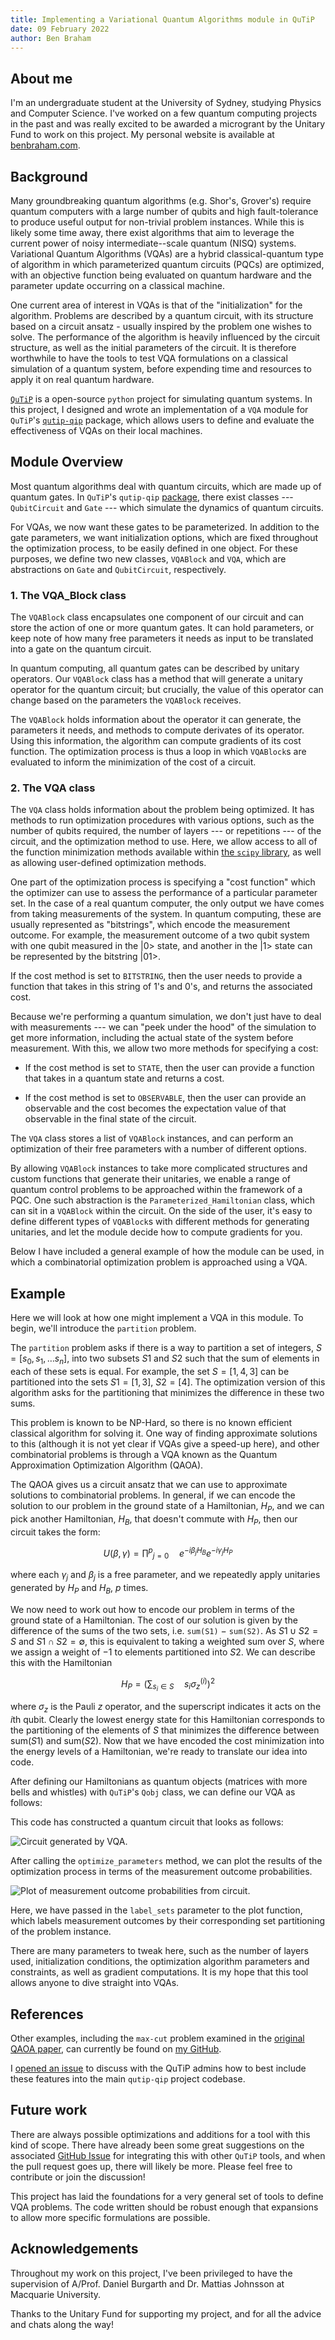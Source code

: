```yaml
---
title: Implementing a Variational Quantum Algorithms module in QuTiP
date: 09 February 2022
author: Ben Braham
---
```

## About me 

I'm an undergraduate student at the University of Sydney, studying Physics and Computer Science. I've worked on a few quantum computing projects in the past and was really excited to be awarded a microgrant by the Unitary Fund to work on this project. My personal website is available at [benbraham.com](https://benbraham.com).

## Background


Many groundbreaking quantum algorithms (e.g. Shor's, Grover's) require quantum computers with a large number of qubits and high fault-tolerance to produce useful output for non-trivial problem instances. While this is likely some time away, there exist algorithms that aim to leverage the current power of noisy intermediate--scale quantum (NISQ) systems. Variational Quantum Algorithms (VQAs) are a hybrid classical-quantum type of algorithm in which parameterized quantum circuits (PQCs) are optimized, with an objective function being evaluated on quantum hardware and the parameter update occurring on a classical machine.

One current area of interest in VQAs is that of the "initialization" for the algorithm. Problems are described by a quantum circuit, with its structure based on a circuit ansatz - usually inspired by the problem one wishes to solve. The performance of the algorithm is heavily influenced by the circuit structure, as well as the initial parameters of the circuit. It is therefore worthwhile to have the tools to test VQA formulations on a classical simulation of a quantum system, before expending time and resources to apply it on real quantum hardware.


[`QuTiP`](https://qutip.org/) is a open-source `python` project for simulating quantum systems. In this project, I designed and wrote an implementation of a `VQA` module for `QuTiP`'s [`qutip-qip`](https://qutip-qip.readthedocs.io/) package, which allows users to define and evaluate the effectiveness of VQAs on their local machines.

## Module Overview

Most quantum algorithms deal with quantum circuits, which are made up of quantum gates. In `QuTiP`'s `qutip-qip` [package](https://github.com/qutip/qutip-qip/), there exist classes --- `QubitCircuit` and `Gate` --- which simulate the dynamics of quantum circuits.

For VQAs, we now want these gates to be parameterized. In addition to the gate parameters, we want initialization options, which are fixed throughout the optimization process, to be easily defined in one object. For these purposes, we define two new classes, `VQABlock` and `VQA`, which are abstractions on `Gate` and `QubitCircuit`, respectively.

### 1. The VQA_Block class

The `VQABlock` class encapsulates one component of our circuit and can store the action of one or more quantum gates. It can hold parameters, or keep note of how many free parameters it needs as input to be translated into a gate on the quantum circuit.

In quantum computing, all quantum gates can be described by unitary operators. Our `VQABlock` class has a method that will generate a unitary operator for the quantum circuit; but crucially, the value of this operator can change based on the parameters the `VQABlock` receives.

The `VQABlock` holds information about the operator it can generate, the parameters it needs, and methods to compute derivates of its operator. Using this information, the algorithm can compute gradients of its cost function. The optimization process is thus a loop in which `VQABlock`s are evaluated to inform the minimization of the cost of a circuit.

### 2. The VQA class

The `VQA` class holds information about the problem being optimized. It has methods to run optimization procedures with various options, such as the number of qubits required, the number of layers --- or repetitions --- of the circuit, and the optimization method to use. Here, we allow access to all of the function minimization methods available within [the `scipy` library](https://scipy.org/), as well as allowing user-defined optimization methods.

One part of the optimization process is specifying a "cost function" which the optimizer can use to assess the performance of a particular parameter set. In the case of a real quantum computer, the only output we have comes from taking measurements of the system. In quantum computing, these are usually represented as "bitstrings", which encode the measurement outcome. For example, the measurement outcome of a two qubit system with one qubit measured in the |0> state, and another in the |1> state can be represented by the bitstring |01>.

If the cost method is set to `BITSTRING`, then the user needs to provide a function that takes in this string of 1's and 0's, and returns the associated cost.

Because we're performing a quantum simulation, we don't just have to deal with measurements --- we can "peek under the hood" of the simulation to get more information, including the actual state of the system before measurement. With this, we allow two more methods for specifying a cost:

- If the cost method is set to `STATE`, then the user can provide a function that takes in a quantum state and returns a cost.

- If the cost method is set to `OBSERVABLE`, then the user can provide an observable and the cost becomes the expectation value of that observable in the final state of the circuit.

The `VQA` class stores a list of `VQABlock` instances, and can perform an optimization of their free parameters with a number of different options. 

By allowing `VQABlock` instances to take more complicated structures and custom functions that generate their unitaries, we enable a range of quantum control problems to be approached within the framework of a PQC. One such abstraction is the `Parameterized_Hamiltonian` class, which can sit in a `VQABlock` within the circuit. On the side of the user, it's easy to define different types of `VQABlock`s with different methods for generating unitaries, and let the module decide how to compute gradients for you.

Below I have included a general example of how the module can be used, in which a combinatorial optimization problem is approached using a VQA.

## Example

Here we will look at how one might implement a VQA in this module. To begin, we'll introduce the `partition` problem.

The `partition` problem asks if there is a way to partition a set of integers, $S = [s_0, s_1, \dots s_n]$, into two subsets $S1$ and $S2$ such that the sum of elements in each of these sets is equal. For example, the set $S = [1, 4, 3]$ can be partitioned into the sets $S1 = [1, 3]$, $S2 = [4]$. The optimization version of this algorithm asks for the partitioning that minimizes the difference in these two sums.

This problem is known to be NP-Hard, so there is no known efficient classical algorithm for solving it. One way of finding approximate solutions to this (although it is not yet clear if VQAs give a speed-up here), and other combinatorial problems is through a VQA known as the Quantum Approximation Optimization Algorithm (QAOA).

The QAOA gives us a circuit ansatz that we can use to approximate solutions to combinatorial problems. In general, if we can encode the solution to our problem in the ground state of a Hamiltonian, $H_P$, and we can pick another Hamiltonian, $H_B$, that doesn't commute with $H_P$, then our circuit takes the form:

$$
U(\beta, \gamma) = \prod^p ​_{j=0} \quad e^{-i\beta_j H_B} e^{-i \gamma_j H_P}
$$

where each $\gamma_j$ and $\beta_j$ is a free parameter, and we repeatedly apply unitaries generated by $H_P$ and $H_B$, $p$ times.

We now need to work out how to encode our problem in terms of the ground state of a Hamiltonian. The cost of our solution is given by the difference of the sums of the two sets, i.e. `sum(S1)` $-$ `sum(S2)`. As $S1 \cup S2 = S$ and $S1 \cap S2 = \emptyset$, this is equivalent to taking a weighted sum over $S$, where we assign a weight of $-1$ to elements partitioned into $S2$. We can describe this with the Hamiltonian

$$
H_P = \left(\sum_{s_i \in S} \quad s_i \sigma_z^(i) \right)^2
$$

where $\sigma_z$ is the Pauli $z$ operator, and the superscript indicates it acts on the $i$th qubit. Clearly the lowest energy state for this Hamiltonian corresponds to the partitioning of the elements of $S$ that minimizes the difference between sum($S1$) and sum($S2$). Now that we have encoded the cost minimization into the energy levels of a Hamiltonian, we're ready to translate our idea into code.

After defining our Hamiltonians as quantum objects (matrices with more bells and whistles) with `QuTiP`'s `Qobj` class, we can define our VQA as follows:

<script src="https://gist.github.com/EnBr55/e9a63c0ef1de1faef0b5f5d2fe4df223.js"></script>

This code has constructed a quantum circuit that looks as follows:

![](../images/vqa_in_qutip_circuit.png "Circuit generated by VQA.")

After calling the `optimize_parameters` method, we can plot the results of the optimization process in terms of the measurement outcome probabilities.

![](../images/vqa_in_qutip_plot.png "Plot of measurement outcome probabilities from circuit.")

Here, we have passed in the `label_sets` parameter to the plot function, which labels measurement outcomes by their corresponding set partitioning of the problem instance. 

There are many parameters to tweak here, such as the number of layers used, initialization conditions, the optimization algorithm parameters and constraints, as well as gradient computations. It is my hope that this tool allows anyone to dive straight into VQAs.

## References 
Other examples, including the `max-cut` problem examined in the [original QAOA paper](https://arxiv.org/abs/1411.4028), can currently be found on [my GitHub](https://github.com/EnBr55/qutip-vqa-examples/). 

I [opened an issue](https://github.com/qutip/qutip-qip/issues/118) to discuss with the QuTiP admins how to best include these features into the main `qutip-qip` project codebase.  

## Future work

There are always possible optimizations and additions for a tool with this kind of scope. There have already been some great suggestions on the associated [GitHub Issue](https://github.com/qutip/qutip-qip/issues/118) for integrating this with other `QuTiP` tools, and when the pull request goes up, there will likely be more. Please feel free to contribute or join the discussion!

This project has laid the foundations for a very general set of tools to define VQA problems. The code written should be robust enough that expansions to allow more specific formulations are possible.

## Acknowledgements

Throughout my work on this project, I've been privileged to have the supervision of A/Prof. Daniel Burgarth and Dr. Mattias Johnsson at Macquarie University.

Thanks to the Unitary Fund for supporting my project, and for all the advice and chats along the way!
